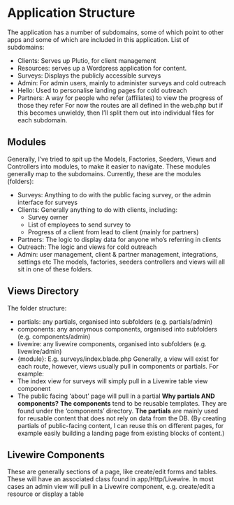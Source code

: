 # Application Structure
The application has a number of subdomains, some of which point to other apps and some of which are included in this application.
List of subdomains:
- Clients: Serves up Plutio, for client management
- Resources: serves up a Wordpress application for content.
- Surveys: Displays the publicly accessible surveys
- Admin: For admin users, mainly to administer surveys  and cold outreach
- Hello: Used to personalise landing pages for cold outreach
- Partners: A way for people who refer (affiliates) to view the progress of those they refer
For now the routes are all defined in the web.php but if this becomes unwieldy, then I’ll split them out into individual files for each subdomain.

## Modules
Generally, I’ve tried to spit up the Models, Factories, Seeders, Views and Controllers into modules, to make it easier to navigate.
These modules generally map to the subdomains.
Currently, these are the modules (folders):
- Surveys: Anything to do with the public facing survey, or the admin interface for surveys
- Clients: Generally anything to do with clients, including:
	- Survey owner
	- List of employees to send survey to
	- Progress of a client from lead to client (mainly for partners)
- Partners: The logic to display data for anyone who’s referring in clients
- Outreach: The logic and views for cold outreach
- Admin: user management, client & partner management, integrations, settings etc
The models, factories, seeders controllers and views will all sit in one of these folders.

## Views Directory
The folder structure:
- partials: any partials, organised into subfolders (e.g. partials/admin)
- components: any anonymous components, organised into subfolders (e.g. components/admin)
- livewire: any livewire components, organised into subfolders (e.g. livewire/admin)
- {module}: E.g. surveys/index.blade.php
Generally, a view will exist for each route, however, views usually pull in components or partials.
For example:
- The index view for surveys will simply pull in a Livewire table view component
- The public facing ‘about’ page will pull in a partial
**Why partials AND components?**
**The components** tend to be reusable templates. They are found under the ‘components’ directory.
**The partials** are mainly used for reusable content that does not rely on data from the DB.
(By creating partials of public-facing content, I can reuse this on different pages, for example easily building a landing page from existing blocks of content.)

## Livewire Components
These are generally sections of a page, like create/edit forms and tables. These will have an associated class found in app/Http/Livewire.
In most cases an admin view will pull in a Livewire component, e.g. create/edit a resource or display a table
